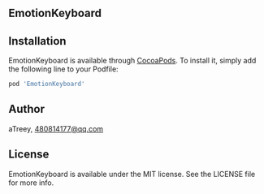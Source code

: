 ## EmotionKeyboard

## Installation

EmotionKeyboard is available through [CocoaPods](http://cocoapods.org). To install
it, simply add the following line to your Podfile:

```ruby
pod 'EmotionKeyboard'
```

## Author

aTreey, 480814177@qq.com

## License

EmotionKeyboard is available under the MIT license. See the LICENSE file for more info.
